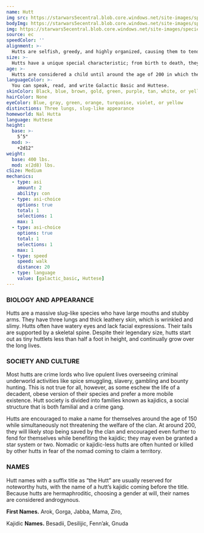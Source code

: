 ```yaml
---
name: Hutt
img src: https://starwars5ecentral.blob.core.windows.net/site-images/species/species_hutt.png
bodyImg: https://starwars5ecentral.blob.core.windows.net/site-images/species/species_hutt.png
img: https://starwars5ecentral.blob.core.windows.net/site-images/species/species_hutt.png
source: ec
speedColor: ''
alignment: >-
  Hutts are selfish, greedy, and highly organized, causing them to tend toward chaotic dark side, though there are exceptions.
size: >-
  Hutts have a unique special characteristic; from birth to death, they never stop growing. As an adolescent hutt, you typically stand between 6 and 7 feet tall and weigh at least 400 lbs. Regardless of your position in that range, your size is Medium.
age: >-
  Hutts are considered a child until around the age of 200 in which they are a full fledged adult. Hutts can live upwards of 900 years with even more ancient ones exceeding that.
languageColor: >-
  You can speak, read, and write Galactic Basic and Huttese. 
skinColor: Black, blue, brown, gold, green, purple, tan, white, or yellow
hairColor: None
eyeColor: Blue, gray, green, orange, turquoise, violet, or yellow
distinctions: Three lungs, slug-like appearance
homeworld: Nal Hutta
language: Huttese
height:
  base: >-
    5’5"
  mod: >-
    +2d12"
weight:
  base: 400 lbs.
  mod: x(2d8) lbs.
cSize: Medium
mechanics:
  - type: asi
    amount: 2
    ability: con
  - type: asi-choice
    options: true
    total: 1
    selections: 1
    max: 1
  - type: asi-choice
    options: true
    total: 1
    selections: 1
    max: 1
  - type: speed
    speed: walk
    distance: 20
  - type: language
    value: [galactic_basic, Huttese]
---
```

### BIOLOGY AND APPEARANCE
Hutts are a massive slug-like species who have large mouths and stubby arms. They have three lungs and thick leathery skin, which is wrinkled and slimy. Hutts often have watery eyes and lack facial expressions. Their tails are supported by a skeletal spine. Despite their legendary size, hutts start out as tiny huttlets less than half a foot in height, and continually grow over the long lives.

### SOCIETY AND CULTURE
Most hutts are crime lords who live opulent lives overseeing criminal underworld activities like spice smuggling, slavery, gambling and bounty hunting. This is not true for all, however, as some eschew the life of a decadent, obese version of their species and prefer a more mobile existence. Hutt society is divided into families known as kajidics, a social structure that is both familial and a crime gang.

Hutts are encouraged to make a name for themselves around the age of 150 while simultaneously not threatening the welfare of the clan. At around 200, they will likely stop being saved by the clan and encouraged even further to fend for themselves while benefiting the kajidic; they may even be granted a star system or two. Nomadic or kajidic-less hutts are often hunted or killed by other hutts in fear of the nomad coming to claim a territory.

### NAMES
Hutt names with a suffix title as “the Hutt” are usually reserved for noteworthy huts, with the name of a hutt’s kajidic coming before the title. Because hutts are hermaphroditic, choosing a gender at will, their names are considered androgynous.

__First Names.__ Arok, Gorga, Jabba, Mama, Ziro,

Kajidic __Names.__ Besadii, Desilijic, Fenn’ak, Gnuda



    